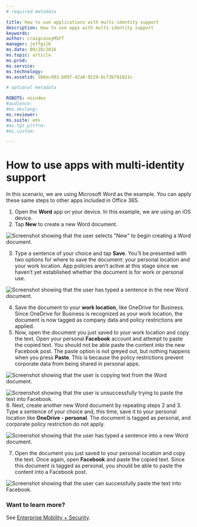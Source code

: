 ```yaml
---
# required metadata

title: How to use applications with multi-identity support
description: How to use apps with multi-identity support
keywords:
author: craigcaseyMSFT
manager: jeffgilb
ms.date: 09/28/2016
ms.topic: article
ms.prod:
ms.service:
ms.technology:
ms.assetid: 586ecd93-b097-42a0-9229-bcf3b781021c

# optional metadata

ROBOTS: noindex
#audience:
#ms.devlang:
ms.reviewer:
ms.suite: ems
#ms.tgt_pltfrm:
#ms.custom:

---
```


# How to use apps with multi-identity support

In this scenario, we are using Microsoft Word as the example. You can apply these same steps to other apps included in Office 365.
1.	Open the **Word** app on your device. In this example, we are using an iOS device.
2.	Tap **New** to create a new Word document.

  ![Screenshot showing that the user selects "New" to begin creating a Word document.](./media/ft-multiID-1-createDoc.png)

3.	Type a sentence of your choice and tap **Save**. You’ll be presented with two options for where to save the document: your personal location and your work location. App policies aren’t active at this stage since we haven’t yet established whether the document is for work or personal use.

  ![Screenshot showing that the user has typed a sentence in the new Word document.](./media/ft-multiID-2-saveDoc.png)

4.	Save the document to your **work location**, like OneDrive for Business. Since OneDrive for Business is recognized as your work location, the document is now tagged as company data and policy restrictions are applied.
5.	Now, open the document you just saved to your work location and copy the text. Open your personal **Facebook** account and attempt to paste the copied text. You should not be able paste the content into the new Facebook post. The paste option is not greyed out, but nothing happens when you press **Paste**. This is because the policy restrictions prevent corporate data from being shared in personal apps.

  ![Screenshot showing that the user is copying text from the Word document. ](./media/ft-multiID-3-copyText.png)

  ![Screenshot showing that the user is unsuccessfully trying to paste the text into Facebook.](./media/ft-multiID-4-pasteInFB.png)
6.	Next, create another new Word document by repeating steps 2 and 3. Type a sentence of your choice and, this time, save it to your personal location like **OneDrive - personal**. The document is tagged as personal, and corporate policy restriction do not apply.

  ![Screenshot showing that the user has typed a sentence into a new Word document.](./media/ft-multiID-5-createDoc.png)

7.	Open the document you just saved to your personal location and copy the text. Once again, open **Facebook** and paste the copied text. Since this document is tagged as personal, you should be able to paste the content into a Facebook post.

  ![Screenshot showing that the user can successfully paste the text into Facebook.](./media/ft-multiID-6-copyText.png)

### Want to learn more?
See [Enterprise Mobility + Security](https://www.microsoft.com/en-us/server-cloud/enterprise-mobility/overview.aspx).
